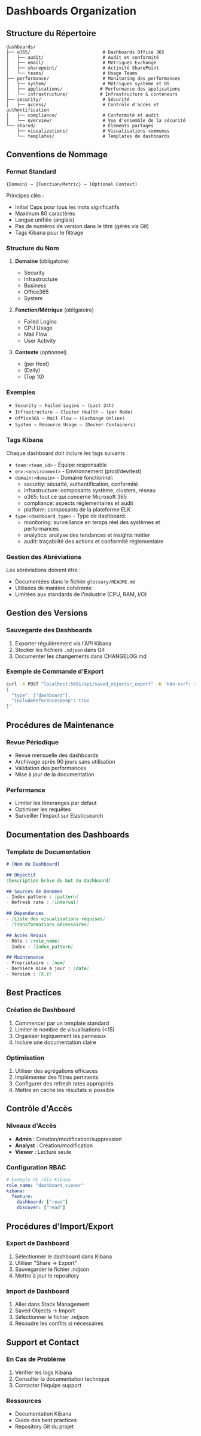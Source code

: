 # Dashboards Organization

## Structure du Répertoire

```plaintext
dashboards/
├── o365/                           # Dashboards Office 365
│   ├── audit/                      # Audit et conformité
│   ├── email/                      # Métriques Exchange
│   ├── sharepoint/                 # Activité SharePoint
│   └── teams/                      # Usage Teams
├── performance/                    # Monitoring des performances
│   ├── system/                     # Métriques système et OS
│   ├── applications/              # Performance des applications
│   └── infrastructure/            # Infrastructure & conteneurs
├── security/                       # Sécurité
│   ├── access/                     # Contrôle d'accès et authentification
│   ├── compliance/                 # Conformité et audit
│   └── overview/                   # Vue d'ensemble de la sécurité
└── shared/                         # Éléments partagés
    ├── visualizations/             # Visualisations communes
    └── templates/                  # Templates de dashboards
```

## Conventions de Nommage

### Format Standard

```
{Domain} – {Function/Metric} – (Optional Context)
```

Principes clés :

- Initial Caps pour tous les mots significatifs
- Maximum 80 caractères
- Langue unifiée (anglais)
- Pas de numéros de version dans le titre (gérés via Git)
- Tags Kibana pour le filtrage

### Structure du Nom

1. **Domaine** (obligatoire)
   
   - Security
   - Infrastructure
   - Business
   - Office365
   - System

2. **Fonction/Métrique** (obligatoire)
   
   - Failed Logins
   - CPU Usage
   - Mail Flow
   - User Activity

3. **Contexte** (optionnel)
   
   - (per Host)
   - (Daily)
   - (Top 10)

### Exemples

- `Security – Failed Logins – (Last 24h)`
- `Infrastructure – Cluster Health – (per Node)`
- `Office365 – Mail Flow – (Exchange Online)`
- `System – Resource Usage – (Docker Containers)`

### Tags Kibana

Chaque dashboard doit inclure les tags suivants :

- `team:<team_id>` - Équipe responsable
- `env:<environment>` - Environnement (prod/dev/test)
- `domain:<domain>` - Domaine fonctionnel:
  - security: sécurité, authentification, conformité
  - infrastructure: composants système, clusters, réseau
  - o365: tout ce qui concerne Microsoft 365
  - compliance: aspects réglementaires et audit
  - platform: composants de la plateforme ELK
- `type:<dashboard_type>` - Type de dashboard:
  - monitoring: surveillance en temps réel des systèmes et performances
  - analytics: analyse des tendances et insights métier
  - audit: traçabilité des actions et conformité réglementaire

### Gestion des Abréviations

Les abréviations doivent être :

- Documentées dans le fichier `glossary/README.md`
- Utilisées de manière cohérente
- Limitées aux standards de l'industrie (CPU, RAM, I/O)

## Gestion des Versions

### Sauvegarde des Dashboards

1. Exporter régulièrement via l'API Kibana
2. Stocker les fichiers `.ndjson` dans Git
3. Documenter les changements dans CHANGELOG.md

### Exemple de Commande d'Export

```bash
curl -X POST "localhost:5601/api/saved_objects/_export" -H 'kbn-xsrf: true' -H 'Content-Type: application/json' -d'
{
  "type": ["dashboard"],
  "includeReferencesDeep": true
}'
```

## Procédures de Maintenance

### Revue Périodique

- Revue mensuelle des dashboards
- Archivage après 90 jours sans utilisation
- Validation des performances
- Mise à jour de la documentation

### Performance

- Limiter les timeranges par défaut
- Optimiser les requêtes
- Surveiller l'impact sur Elasticsearch

## Documentation des Dashboards

### Template de Documentation

```markdown
# [Nom du Dashboard]

## Objectif
[Description brève du but du dashboard]

## Sources de Données
- Index pattern : [pattern]
- Refresh rate : [interval]

## Dépendances
- [Liste des visualisations requises]
- [Transformations nécessaires]

## Accès Requis
- Rôle : [role_name]
- Index : [index_pattern]

## Maintenance
- Propriétaire : [nom]
- Dernière mise à jour : [date]
- Version : [X.Y]
```

## Best Practices

### Création de Dashboard

1. Commencer par un template standard
2. Limiter le nombre de visualisations (<15)
3. Organiser logiquement les panneaux
4. Inclure une documentation claire

### Optimisation

1. Utiliser des agrégations efficaces
2. Implémenter des filtres pertinents
3. Configurer des refresh rates appropriés
4. Mettre en cache les résultats si possible

## Contrôle d'Accès

### Niveaux d'Accès

- **Admin** : Création/modification/suppression
- **Analyst** : Création/modification
- **Viewer** : Lecture seule

### Configuration RBAC

```yaml
# Exemple de rôle Kibana
role_name: "dashboard_viewer"
kibana:
  feature:
    dashboard: ["read"]
    discover: ["read"]
```

## Procédures d'Import/Export

### Export de Dashboard

1. Sélectionner le dashboard dans Kibana
2. Utiliser "Share -> Export"
3. Sauvegarder le fichier .ndjson
4. Mettre à jour le repository

### Import de Dashboard

1. Aller dans Stack Management
2. Saved Objects -> Import
3. Sélectionner le fichier .ndjson
4. Résoudre les conflits si nécessaires

## Support et Contact

### En Cas de Problème

1. Vérifier les logs Kibana
2. Consulter la documentation technique
3. Contacter l'équipe support

### Ressources

- Documentation Kibana
- Guide des best practices
- Repository Git du projet
